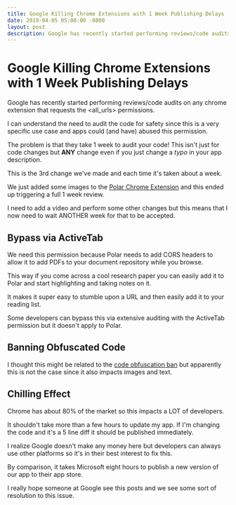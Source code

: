 ```yaml
---
title: Google Killing Chrome Extensions with 1 Week Publishing Delays
date: 2019-04-05 05:00:00 -0800
layout: post
description: Google has recently started performing reviews/code audits on any chrome extension that requests the <all_urls> permissions. The problem is that they take 1 week to audit your code!  This isn't just for code changes but **ANY** change even if you just change a typo in your app description. 
---
```

# Google Killing Chrome Extensions with 1 Week Publishing Delays

Google has recently started performing reviews/code audits on any chrome
extension that requests the <all_urls> permissions.

I can understand the need to audit the code for safety since this is a 
very specific use case and apps could (and have) abused this permission. 

The problem is that they take 1 week to audit your code!  This isn't just for 
code changes but **ANY** change even if you just change a *typo* in your app 
description.

This is the 3rd change we've made and each time it's taken about a week.

We just added some images to the [Polar Chrome Extension](https://chrome.google.com/webstore/detail/polar-pdf-web-and-documen/jkfdkjomocoaljglgddnmhcbolldcafd) and
this ended up triggering a full 1 week review.

I need to add a video and perform some other changes but this means that I now
need to wait ANOTHER week for that to be accepted. 

## Bypass via ActiveTab

We need this permission because Polar needs to add CORS headers to allow it 
to add PDFs to your document repository while you browse.

This way if you come across a cool research paper you can easily add it to Polar
and start highlighting and taking notes on it.

It makes it super easy to stumble upon a URL and then easily add it to your 
reading list.

Some developers can bypass this via extensive auditing with the ActiveTab
permission but it doesn't apply to Polar.

## Banning Obfuscated Code

I thought this might be related to the [code obfuscation ban](https://www.zdnet.com/article/google-to-no-longer-allow-chrome-extensions-that-use-obfuscated-code/) 
but apparently this is not the case since it also impacts images and text.

## Chilling Effect

Chrome has about 80% of the market so this impacts a LOT of developers.  

It shouldn't take more than a few hours to update my app.  If I'm changing the 
code and it's a 5 line diff it should be published immediately.  

I realize Google doesn't make any money here but developers can always use 
other platforms so it's in their best interest to fix this.

By comparison, it takes Microsoft eight hours to publish a new version of our 
app to their app store.  

I really hope someone at Google see this posts and we see some sort of resolution 
to this issue.
